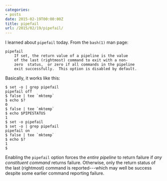 ```yaml
---
categories:
- posts
date: 2015-02-19T00:00:00Z
title: pipefail
url: /2015/02/19/pipefail/
---
```


I learned about `pipefail` today. From the `bash(1)` man page:

    pipefail
        If set, the return value of a pipeline is the value
        of the last (rightmost) command to exit with a non-
        zero  status,  or zero if all commands in the pipeline
        exit successfully.  This option is disabled by default.

Basically, it works like this:

    $ set -o | grep pipefail
    pipefail off
    $ false | tee `mktemp`
    $ echo $?
    0
    $ false | tee `mktemp`
    $ echo $PIPESTATUS
    1
    $ set -o pipefail
    $ set -o | grep pipefail
    pipefail on
    $ false | tee `mktemp`
    $ echo $?
    1
    $

Enabling the `pipefail` option forces the *entire pipeline* to return failure if
*any constituent command* returns failure. Otherwise, only the return status of
the last (rightmost) command is reported---which may well be success despite
some earlier command reporting failure.

